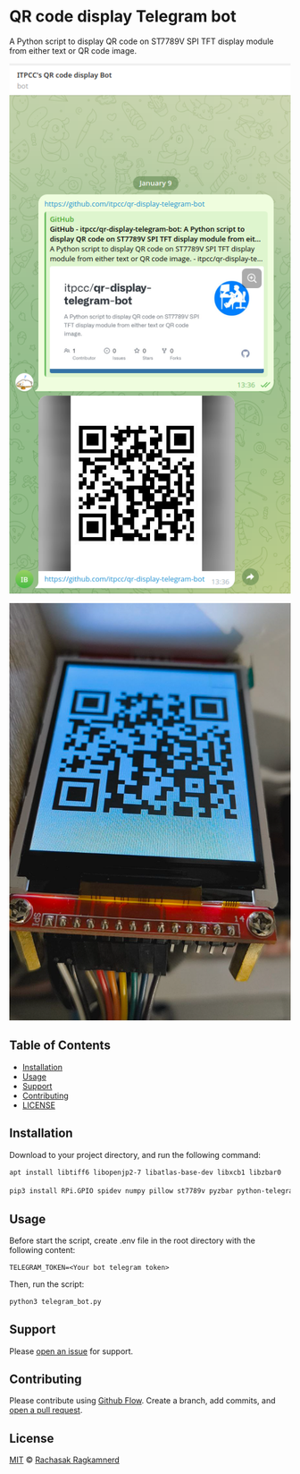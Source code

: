 # QR code display Telegram bot

A Python script to display QR code on ST7789V SPI TFT display module from either text or QR code image.

![Sample chat](chat.png)

![Display image](display.png)

## Table of Contents

- [Installation](#installation)
- [Usage](#usage)
- [Support](#support)
- [Contributing](#contributing)
- [LICENSE](LICENSE)

## Installation

Download to your project directory, and run the following command:

```sh
apt install libtiff6 libopenjp2-7 libatlas-base-dev libxcb1 libzbar0

pip3 install RPi.GPIO spidev numpy pillow st7789v pyzbar python-telegram-bot qrcode python-dotenv
```

## Usage

Before start the script, create .env file in the root directory with the following content:

```env
TELEGRAM_TOKEN=<Your bot telegram token>
```

Then, run the script:

```sh
python3 telegram_bot.py
```

## Support

Please [open an issue](https://github.com/leonard-henriquez/itpcc/qr-display-telegram-bot/new) for support.

## Contributing

Please contribute using [Github Flow](https://guides.github.com/introduction/flow/). Create a branch, add commits, and [open a pull request](https://github.com/itpcc/qr-display-telegram-bot/compare/).

## License

[MIT](LICENSE) © [Rachasak Ragkamnerd](https://github.com/itpcc/)
